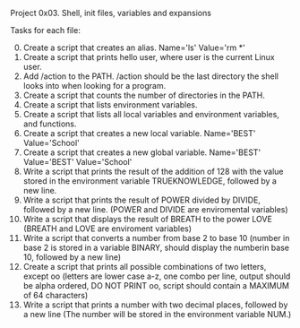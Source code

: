 Project 0x03. Shell, init files, variables and expansions

Tasks for each file:

0. Create a script that creates an alias. Name='ls' Value='rm *'
1. Create a script that prints hello user, where user is the current Linux user.
2. Add /action to the PATH. /action should be the last directory the shell looks into when looking for a program.
3. Create a script that counts the number of directories in the PATH.
4. Create a script that lists environment variables.
5. Create a script that lists all local variables and environment variables, and functions.
6. Create a script that creates a new local variable. Name='BEST' Value='School'
7. Create a script that creates a new global variable. Name='BEST' Value='BEST' Value='School'
8. Write a script that prints the result of the addition of 128 with the value stored in the environment variable TRUEKNOWLEDGE, followed by a new line.
9. Write a script that prints the result of POWER divided by DIVIDE, followed by a new line. (POWER and DIVIDE are enviromental variables)
10. Write a script that displays the result of BREATH to the power LOVE (BREATH and LOVE are enviroment variables)
11. Write a script that converts a number from base 2 to base 10 (number in base 2 is stored in a variable BINARY, should display the numberin base 10, followed by a new line)
12. Create a script that prints all possible combinations of two letters, except oo (letters are lower case a-z, one combo per line, output should be alpha ordered, DO NOT PRINT oo, script should contain a MAXIMUM of 64 characters)
13. Write a script that prints a number with two decimal places, followed by a new line (The number will be stored in the environment variable NUM.)

